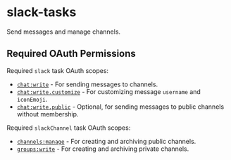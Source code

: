 # slack-tasks

Send messages and manage channels.

## Required OAuth Permissions

Required `slack` task OAuth scopes:

- [`chat:write`](https://api.slack.com/scopes/chat:write) - 
    For sending messages to channels.
- [`chat:write.customize`](https://api.slack.com/scopes/chat:write.customize) -
    For customizing message `username` and `iconEmoji`.
- [`chat:write.public`](https://api.slack.com/scopes/chat:write.public) -
    Optional, for sending messages to public channels without membership.

Required `slackChannel` task OAuth scopes:

- [`channels:manage`](https://api.slack.com/scopes/channels:manage) -
    For creating and archiving public channels.
- [`groups:write`](https://api.slack.com/scopes/groups:write) -
    For creating and archiving private channels.
